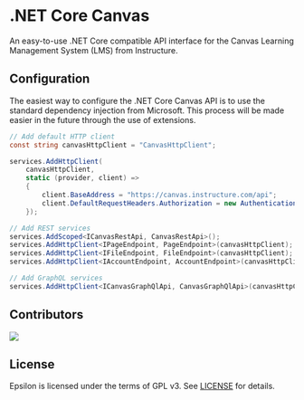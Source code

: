 # .NET Core Canvas

An easy-to-use .NET Core compatible API interface for the Canvas Learning Management System (LMS)
from Instructure.

## Configuration

The easiest way to configure the .NET Core Canvas API is to use the standard dependency injection from Microsoft.
This process will be made easier in the future through the use of extensions. 

```csharp
// Add default HTTP client
const string canvasHttpClient = "CanvasHttpClient";

services.AddHttpClient(
    canvasHttpClient,
    static (provider, client) =>
    {
        client.BaseAddress = "https://canvas.instructure.com/api";
        client.DefaultRequestHeaders.Authorization = new AuthenticationHeaderValue("Bearer", "Token");
    });

// Add REST services
services.AddScoped<ICanvasRestApi, CanvasRestApi>();
services.AddHttpClient<IPageEndpoint, PageEndpoint>(canvasHttpClient);
services.AddHttpClient<IFileEndpoint, FileEndpoint>(canvasHttpClient);
services.AddHttpClient<IAccountEndpoint, AccountEndpoint>(canvasHttpClient);

// Add GraphQL services
services.AddHttpClient<ICanvasGraphQlApi, CanvasGraphQlApi>(canvasHttpClient);
```

## Contributors

<a href = "https://github.com/Typiqally/dotnetcore-canvas/graphs/contributors">
  <img src = "https://contrib.rocks/image?repo=Typiqally/dotnetcore-canvas"/>
</a>

## License

Epsilon is licensed under the terms of GPL v3. See [LICENSE](LICENSE) for details.